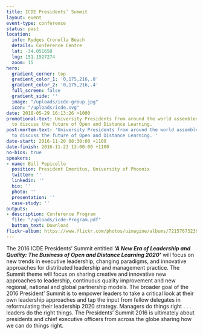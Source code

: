 ```yaml
---
title: ICDE Presidents’ Summit
layout: event
event-type: conference
status: past
location:
  info: Rydges Cronulla Beach
  details: Conference Centre
  lat: -34.051658
  lng: 151.1527274
  zoom: 15
hero:
  gradient_corner: top
  gradient_color_1: '0,175,216,.8'
  gradient_color_2: '0,175,216,.4'
  full_screen: false
  gradient_side: ''
  image: "/uploads/icde-group.jpg"
  icon: "/uploads/icde.svg"
date: 2018-05-29 16:13:26 +1000
promotional-text: University Presidents from around the world assembled in Sydney
  to discuss the future of Open and Distance Learning.
post-mortem-text: 'University Presidents from around the world assembled in Sydney
  to discuss the future of Open and Distance Learning. '
date-start: 2016-11-20 08:30:00 +1100
date-finish: 2016-11-23 13:00:00 +1100
no-bios: true
speakers:
- name: Bill Pepicello
  position: President Emeritus, University of Phoenix
  twitter: ''
  linkedin: ''
  bio: ''
  photo: ''
  presentation: ''
  case-study: ''
outputs:
- description: Conference Program
  file: "/uploads/icde-Program.pdf"
  button_text: Download
flickr-album: https://www.flickr.com/photos/uimagine/albums/72157673239569623/with/30500956213/
---
```

The 2016 ICDE Presidents’ Summit entitled **_‘A New Era of Leadership and Quality: The Business of Open and Distance Learning 2020’_** will focus on new trends in executive leadership, changing paradigms, and innovative approaches for distributed leadership and management practice. The Summit theme will focus on sharing creative and innovative new approaches to leadership, continuous quality improvement and new regional, national and global partnership models. The broader goal of the 2016 President’ Summit is to empower leaders to take a critical look at their own leadership approaches and tap the input from fellow delegates in reformulating their leadership 2020 strategy. Managers do things right . . . leaders do the right things. The Presidents’ Summit 2016 is ultimately about presidents and chief executive officers from across the globe sharing how we can do things right.